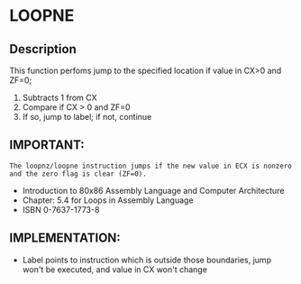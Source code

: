 
# LOOPNE
## Description
This function perfoms jump to the specified location if value in CX>0 and ZF=0;

1. Subtracts 1 from CX
2. Compare if CX > 0 and ZF=0
3. If so, jump to label; if not, continue

## IMPORTANT:
`The loopnz/loopne instruction jumps if the new value in ECX is nonzero and the zero flag is clear (ZF=0).`
- Introduction to 80x86 Assembly Language and Computer Architecture
- Chapter: 5.4 for Loops in Assembly Language
- ISBN 0-7637-1773-8

## IMPLEMENTATION:
- Label points to instruction which is outside those boundaries, jump won't be
executed, and value in CX won't change
